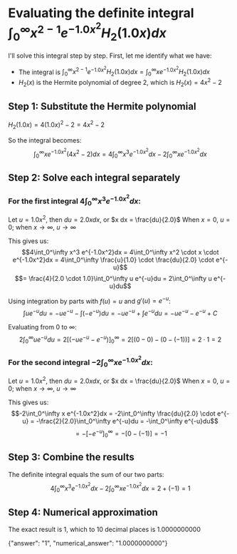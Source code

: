 # Evaluating the definite integral $\int_0^\infty x^{2-1}e^{-1.0x^2}H_2(1.0x)dx$

I'll solve this integral step by step. First, let me identify what we have:
- The integral is $\int_0^\infty x^{2-1}e^{-1.0x^2}H_2(1.0x)dx = \int_0^\infty x e^{-1.0x^2}H_2(1.0x)dx$
- $H_2(x)$ is the Hermite polynomial of degree 2, which is $H_2(x) = 4x^2 - 2$

## Step 1: Substitute the Hermite polynomial
$H_2(1.0x) = 4(1.0x)^2 - 2 = 4x^2 - 2$

So the integral becomes:
$$\int_0^\infty x e^{-1.0x^2}(4x^2 - 2)dx = 4\int_0^\infty x^3 e^{-1.0x^2}dx - 2\int_0^\infty x e^{-1.0x^2}dx$$

## Step 2: Solve each integral separately

### For the first integral $4\int_0^\infty x^3 e^{-1.0x^2}dx$:
Let $u = 1.0x^2$, then $du = 2.0x dx$, or $x dx = \frac{du}{2.0}$
When $x = 0$, $u = 0$; when $x \to \infty$, $u \to \infty$

This gives us:
$$4\int_0^\infty x^3 e^{-1.0x^2}dx = 4\int_0^\infty x^2 \cdot x \cdot e^{-1.0x^2}dx = 4\int_0^\infty \frac{u}{1.0} \cdot \frac{du}{2.0} \cdot e^{-u}$$
$$= \frac{4}{2.0 \cdot 1.0}\int_0^\infty u e^{-u}du = 2\int_0^\infty u e^{-u}du$$

Using integration by parts with $f(u) = u$ and $g'(u) = e^{-u}$:
$$\int u e^{-u}du = -u e^{-u} - \int(-e^{-u})du = -u e^{-u} + \int e^{-u}du = -u e^{-u} - e^{-u} + C$$

Evaluating from 0 to ∞:
$$2\int_0^\infty u e^{-u}du = 2\left[(-u e^{-u} - e^{-u})\right]_0^\infty = 2\left[(0 - 0) - (0 - (-1))\right] = 2 \cdot 1 = 2$$

### For the second integral $-2\int_0^\infty x e^{-1.0x^2}dx$:
Let $u = 1.0x^2$, then $du = 2.0x dx$, or $x dx = \frac{du}{2.0}$
When $x = 0$, $u = 0$; when $x \to \infty$, $u \to \infty$

This gives us:
$$-2\int_0^\infty x e^{-1.0x^2}dx = -2\int_0^\infty \frac{du}{2.0} \cdot e^{-u} = -\frac{2}{2.0}\int_0^\infty e^{-u}du = -\int_0^\infty e^{-u}du$$
$$= -\left[-e^{-u}\right]_0^\infty = -\left[0 - (-1)\right] = -1$$

## Step 3: Combine the results
The definite integral equals the sum of our two parts:
$$4\int_0^\infty x^3 e^{-1.0x^2}dx - 2\int_0^\infty x e^{-1.0x^2}dx = 2 + (-1) = 1$$

## Step 4: Numerical approximation
The exact result is 1, which to 10 decimal places is 1.0000000000

{"answer": "1", "numerical_answer": "1.0000000000"}